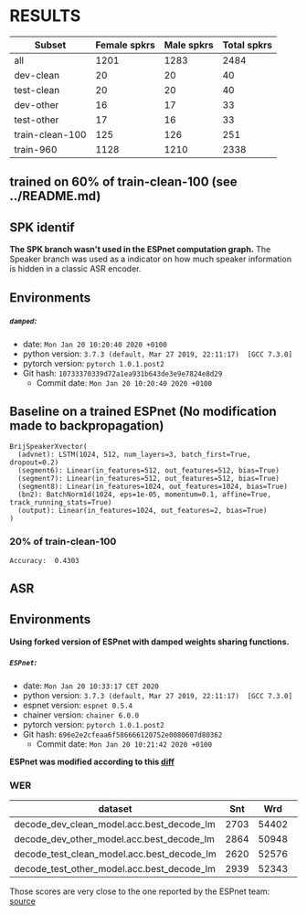 # RESULTS

| Subset          | Female spkrs | Male spkrs | Total spkrs |
|-----------------|--------------|------------|-------------|
| all             | 1201         | 1283       | 2484        |
| dev-clean       | 20           | 20         | 40          |
| test-clean      | 20           | 20         | 40          |
| dev-other       | 16           | 17         | 33          |
| test-other      | 17           | 16         | 33          |
| train-clean-100 | 125          | 126        | 251         |
| train-960       | 1128         | 1210       | 2338        |

## trained on 60% of train-clean-100 (see ../README.md)

## SPK identif
**The SPK branch wasn't used in the ESPnet computation graph.** The Speaker
branch was used as a indicator on how much speaker information is hidden in a
classic ASR encoder.

## Environments 

##### `damped`:
- date: `Mon Jan 20 10:20:40 2020 +0100`
- python version: `3.7.3 (default, Mar 27 2019, 22:11:17)  [GCC 7.3.0]`
- pytorch version: `pytorch 1.0.1.post2`
- Git hash: `10733370339d72a1ea931b643de3e9e7824e8d29`
  - Commit date: `Mon Jan 20 10:20:40 2020 +0100`


## Baseline on a trained ESPnet (No modification made to backpropagation)
```log
BrijSpeakerXvector(
  (advnet): LSTM(1024, 512, num_layers=3, batch_first=True, dropout=0.2)
  (segment6): Linear(in_features=512, out_features=512, bias=True)
  (segment7): Linear(in_features=512, out_features=512, bias=True)
  (segment8): Linear(in_features=1024, out_features=1024, bias=True)
  (bn2): BatchNorm1d(1024, eps=1e-05, momentum=0.1, affine=True, track_running_stats=True)
  (output): Linear(in_features=1024, out_features=2, bias=True)
)
```

### 20% of train-clean-100
```log
Accuracy:  0.4303
```

## ASR
## Environments 
**Using forked version of ESPnet with damped weights sharing functions.**

##### `ESPnet`:
- date: `Mon Jan 20 10:33:17 CET 2020`
- python version: `3.7.3 (default, Mar 27 2019, 22:11:17)  [GCC 7.3.0]`
- espnet version: `espnet 0.5.4`
- chainer version: `chainer 6.0.0`
- pytorch version: `pytorch 1.0.1.post2`
- Git hash: `696e2e2cfeaa6f586666120752e0080607d80362`
  - Commit date: `Mon Jan 20 10:21:42 2020 +0100`

**ESPnet was modified according to this [diff](https://github.com/espnet/espnet/compare/e88a477cb72be7e5a03595ead5c233f8d211f6b6...deep-privacy:e53e1718d0943b9efeeec45ce8ae0e15367f2fdf)**

### WER

|dataset|Snt|Wrd|Corr|Sub|Del|Ins|Err|S.Err|
|---|---|---|---|---|---|---|---|---|
|decode_dev_clean_model.acc.best_decode_lm|2703|54402|96.2|3.4|0.4|0.5|4.3|43.6|
|decode_dev_other_model.acc.best_decode_lm|2864|50948|89.0|9.8|1.2|1.8|12.8|68.1|
|decode_test_clean_model.acc.best_decode_lm|2620|52576|96.1|3.5|0.4|0.6|4.4|44.0|
|decode_test_other_model.acc.best_decode_lm|2939|52343|87.9|10.7|1.3|1.8|13.9|72.1|

Those scores are very close to the one reported by the ESPnet team: [source](https://github.com/espnet/espnet/blob/3b83007b43b79c7c0730f45b06783bd478ce87e7/egs/librispeech/asr1/RESULTS.md#pytorch-vgg-3blstm-1024-units-bpe-5000-latest-rnnlm-training-with-tuned-decoding-ctc_weight05-lm_weight07-dropout-02)
